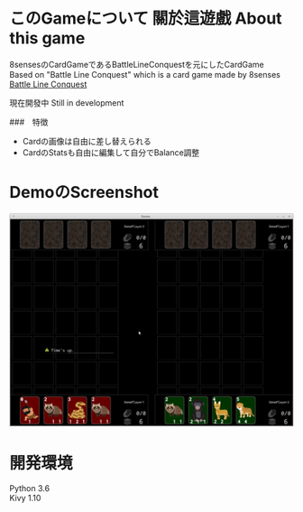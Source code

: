 # このGameについて  關於這遊戲  About this game

8sensesのCardGameであるBattleLineConquestを元にしたCardGame  
Based on "Battle Line Conquest" which is a card game made by 8senses  
[Battle Line Conquest](http://www.melonbooks.com/index.php?main_page=product_info&products_id=IT0000133702)

現在開發中 Still in development

###　特徴

- Cardの画像は自由に差し替えられる
- CardのStatsも自由に編集して自分でBalance調整

# DemoのScreenshot

![demo.png](screenshot/demo.png)

# 開発環境

Python 3.6  
Kivy 1.10  
